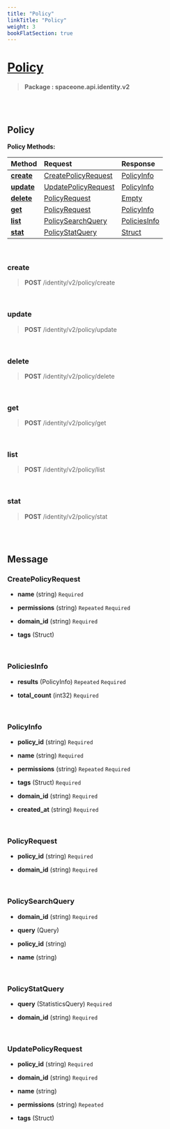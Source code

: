 ```yaml
---
title: "Policy"
linkTitle: "Policy"
weight: 3
bookFlatSection: true
---
```

# [Policy](#Policy)



>  **Package : spaceone.api.identity.v2**

<br>
<br>

## Policy





**Policy Methods:**


| Method | Request | Response |
| :----- | :-------- | :-------- |
| [**create**](./Policy#create) | [CreatePolicyRequest](Policy#createpolicyrequest) | [PolicyInfo](Policy#policyinfo) |
| [**update**](./Policy#update) | [UpdatePolicyRequest](Policy#updatepolicyrequest) | [PolicyInfo](Policy#policyinfo) |
| [**delete**](./Policy#delete) | [PolicyRequest](Policy#policyrequest) | [Empty](Policy#empty) |
| [**get**](./Policy#get) | [PolicyRequest](Policy#policyrequest) | [PolicyInfo](Policy#policyinfo) |
| [**list**](./Policy#list) | [PolicySearchQuery](Policy#policysearchquery) | [PoliciesInfo](Policy#policiesinfo) |
| [**stat**](./Policy#stat) | [PolicyStatQuery](Policy#policystatquery) | [Struct](Policy#struct) |



    
<br>

### create





> **POST** /identity/v2/policy/create
>






    
<br>

### update





> **POST** /identity/v2/policy/update
>






    
<br>

### delete





> **POST** /identity/v2/policy/delete
>






    
<br>

### get





> **POST** /identity/v2/policy/get
>






    
<br>

### list





> **POST** /identity/v2/policy/list
>






    
<br>

### stat





> **POST** /identity/v2/policy/stat
>






    


<br>
<br>

## Message



### CreatePolicyRequest
* **name** (string)   `Required` 

    
* **permissions** (string)  `Repeated`    `Required` 

    
* **domain_id** (string)   `Required` 

    
* **tags** (Struct)  

    <br>

### PoliciesInfo
* **results** (PolicyInfo)  `Repeated`    `Required` 

    
* **total_count** (int32)   `Required` 

    <br>

### PolicyInfo
* **policy_id** (string)   `Required` 

    
* **name** (string)   `Required` 

    
* **permissions** (string)  `Repeated`    `Required` 

    
* **tags** (Struct)   `Required` 

    
* **domain_id** (string)   `Required` 

    
* **created_at** (string)   `Required` 

    <br>

### PolicyRequest
* **policy_id** (string)   `Required` 

    
* **domain_id** (string)   `Required` 

    <br>

### PolicySearchQuery
* **domain_id** (string)   `Required` 

    
* **query** (Query)  

    
* **policy_id** (string)  

    
* **name** (string)  

    <br>

### PolicyStatQuery
* **query** (StatisticsQuery)   `Required` 

    
* **domain_id** (string)   `Required` 

    <br>

### UpdatePolicyRequest
* **policy_id** (string)   `Required` 

    
* **domain_id** (string)   `Required` 

    
* **name** (string)  

    
* **permissions** (string)  `Repeated`   

    
* **tags** (Struct)  

    <br>
